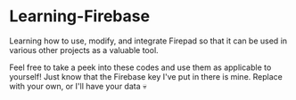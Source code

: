 # Learning-Firebase
Learning how to use, modify, and integrate Firepad so that it can be used in various other projects as a valuable tool.

Feel free to take a peek into these codes and use them as applicable to yourself! Just know that the Firebase key I've put in there is mine. Replace with your own, or I'll have your data 💀